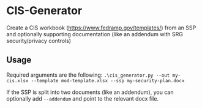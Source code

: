 # CIS-Generator
Create a CIS workbook (https://www.fedramp.gov/templates/) from an SSP and optionally supporting documentation (like an addendum with SRG security/privacy controls)


## Usage
Required arguments are the following:
`.\cis_generator.py --out my-cis.xlsx --template mod-template.xlsx --ssp my-security-plan.docx`

If the SSP is split into two documents (like an addendum), you can optionally add `--addendum` and point to the relevant docx file.